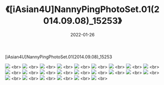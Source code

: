 ﻿---
layout: post
title:  《[iAsian4U]NannyPingPhotoSet.01(2014.09.08)_15253》
date:   2022-01-26
img: http://imgx.orgx.ga/漏D/2022/[iAsian4U]NannyPingPhotoSet.01(2014.09.08)_15253/000.jpg
categories: [美女, 清纯, 唯美]
---

[iAsian4U]NannyPingPhotoSet.01(2014.09.08)_15253

  ![](http://imgx.orgx.ga/漏D/2022/[iAsian4U]NannyPingPhotoSet.01(2014.09.08)_15253/001.jpg) <br> ![](http://imgx.orgx.ga/漏D/2022/[iAsian4U]NannyPingPhotoSet.01(2014.09.08)_15253/002.jpg) <br> ![](http://imgx.orgx.ga/漏D/2022/[iAsian4U]NannyPingPhotoSet.01(2014.09.08)_15253/003.jpg) <br> ![](http://imgx.orgx.ga/漏D/2022/[iAsian4U]NannyPingPhotoSet.01(2014.09.08)_15253/004.jpg) <br> ![](http://imgx.orgx.ga/漏D/2022/[iAsian4U]NannyPingPhotoSet.01(2014.09.08)_15253/005.jpg) <br> ![](http://imgx.orgx.ga/漏D/2022/[iAsian4U]NannyPingPhotoSet.01(2014.09.08)_15253/006.jpg) <br> ![](http://imgx.orgx.ga/漏D/2022/[iAsian4U]NannyPingPhotoSet.01(2014.09.08)_15253/007.jpg) <br> ![](http://imgx.orgx.ga/漏D/2022/[iAsian4U]NannyPingPhotoSet.01(2014.09.08)_15253/008.jpg) <br> ![](http://imgx.orgx.ga/漏D/2022/[iAsian4U]NannyPingPhotoSet.01(2014.09.08)_15253/009.jpg) <br> ![](http://imgx.orgx.ga/漏D/2022/[iAsian4U]NannyPingPhotoSet.01(2014.09.08)_15253/010.jpg) <br> ![](http://imgx.orgx.ga/漏D/2022/[iAsian4U]NannyPingPhotoSet.01(2014.09.08)_15253/011.jpg) <br> ![](http://imgx.orgx.ga/漏D/2022/[iAsian4U]NannyPingPhotoSet.01(2014.09.08)_15253/012.jpg) <br> ![](http://imgx.orgx.ga/漏D/2022/[iAsian4U]NannyPingPhotoSet.01(2014.09.08)_15253/013.jpg) <br> ![](http://imgx.orgx.ga/漏D/2022/[iAsian4U]NannyPingPhotoSet.01(2014.09.08)_15253/014.jpg) <br> ![](http://imgx.orgx.ga/漏D/2022/[iAsian4U]NannyPingPhotoSet.01(2014.09.08)_15253/015.jpg) <br> ![](http://imgx.orgx.ga/漏D/2022/[iAsian4U]NannyPingPhotoSet.01(2014.09.08)_15253/016.jpg) <br> ![](http://imgx.orgx.ga/漏D/2022/[iAsian4U]NannyPingPhotoSet.01(2014.09.08)_15253/017.jpg) <br> ![](http://imgx.orgx.ga/漏D/2022/[iAsian4U]NannyPingPhotoSet.01(2014.09.08)_15253/018.jpg) <br> ![](http://imgx.orgx.ga/漏D/2022/[iAsian4U]NannyPingPhotoSet.01(2014.09.08)_15253/019.jpg) <br> ![](http://imgx.orgx.ga/漏D/2022/[iAsian4U]NannyPingPhotoSet.01(2014.09.08)_15253/020.jpg) <br> ![](http://imgx.orgx.ga/漏D/2022/[iAsian4U]NannyPingPhotoSet.01(2014.09.08)_15253/021.jpg) <br> ![](http://imgx.orgx.ga/漏D/2022/[iAsian4U]NannyPingPhotoSet.01(2014.09.08)_15253/022.jpg) <br> ![](http://imgx.orgx.ga/漏D/2022/[iAsian4U]NannyPingPhotoSet.01(2014.09.08)_15253/023.jpg) <br> ![](http://imgx.orgx.ga/漏D/2022/[iAsian4U]NannyPingPhotoSet.01(2014.09.08)_15253/024.jpg) <br>